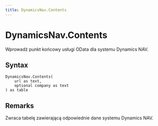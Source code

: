 ```yaml
---
title: DynamicsNav.Contents
---
```


# DynamicsNav.Contents


Wprowadź punkt końcowy usługi OData dla systemu Dynamics NAV.


## Syntax

```powerquery
DynamicsNav.Contents(
    url as text,
    optional company as text
) as table
```


## Remarks

Zwraca tabelę zawierającą odpowiednie dane systemu Dynamics NAV. 


